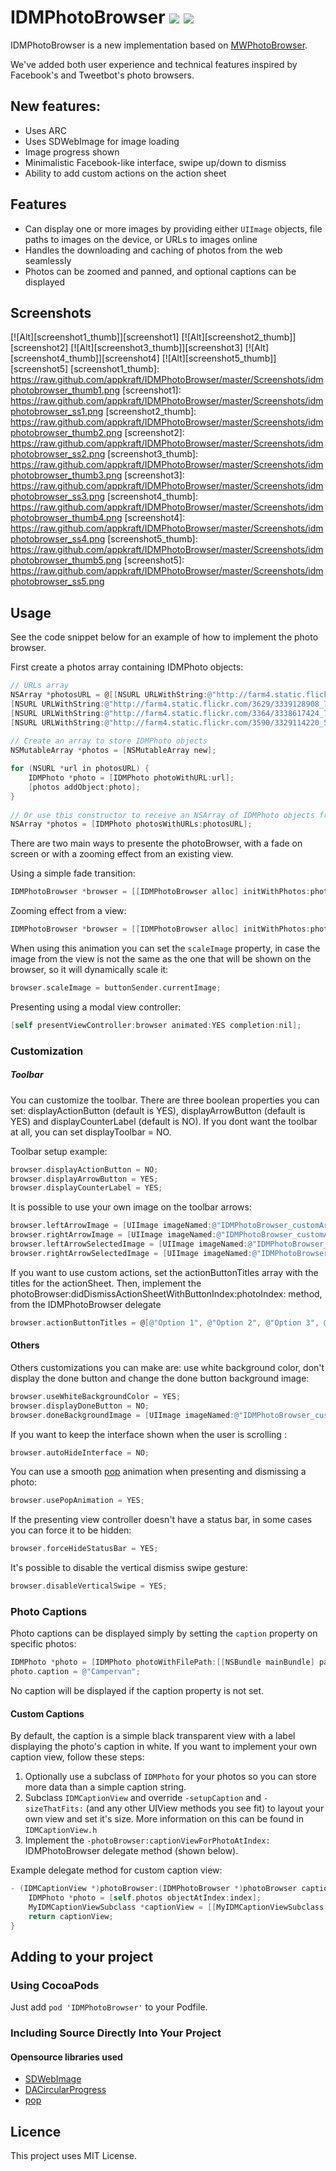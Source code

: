# IDMPhotoBrowser ![](http://cocoapod-badges.herokuapp.com/v/IDMPhotoBrowser/badge.png) ![](http://cocoapod-badges.herokuapp.com/p/IDMPhotoBrowser/badge.png)

IDMPhotoBrowser is a new implementation based on [MWPhotoBrowser](https://github.com/mwaterfall/MWPhotoBrowser).

We've added both user experience and technical features inspired by Facebook's and Tweetbot's photo browsers.

## New features:
- Uses ARC
- Uses SDWebImage for image loading
- Image progress shown
- Minimalistic Facebook-like interface, swipe up/down to dismiss
- Ability to add custom actions on the action sheet

## Features

- Can display one or more images by providing either `UIImage` objects, file paths to images on the device, or URLs to images online
- Handles the downloading and caching of photos from the web seamlessly
- Photos can be zoomed and panned, and optional captions can be displayed

## Screenshots

[![Alt][screenshot1_thumb]][screenshot1]    [![Alt][screenshot2_thumb]][screenshot2]    [![Alt][screenshot3_thumb]][screenshot3]    [![Alt][screenshot4_thumb]][screenshot4]    [![Alt][screenshot5_thumb]][screenshot5]
[screenshot1_thumb]: https://raw.github.com/appkraft/IDMPhotoBrowser/master/Screenshots/idmphotobrowser_thumb1.png
[screenshot1]: https://raw.github.com/appkraft/IDMPhotoBrowser/master/Screenshots/idmphotobrowser_ss1.png
[screenshot2_thumb]: https://raw.github.com/appkraft/IDMPhotoBrowser/master/Screenshots/idmphotobrowser_thumb2.png
[screenshot2]: https://raw.github.com/appkraft/IDMPhotoBrowser/master/Screenshots/idmphotobrowser_ss2.png
[screenshot3_thumb]: https://raw.github.com/appkraft/IDMPhotoBrowser/master/Screenshots/idmphotobrowser_thumb3.png
[screenshot3]: https://raw.github.com/appkraft/IDMPhotoBrowser/master/Screenshots/idmphotobrowser_ss3.png
[screenshot4_thumb]: https://raw.github.com/appkraft/IDMPhotoBrowser/master/Screenshots/idmphotobrowser_thumb4.png
[screenshot4]: https://raw.github.com/appkraft/IDMPhotoBrowser/master/Screenshots/idmphotobrowser_ss4.png
[screenshot5_thumb]: https://raw.github.com/appkraft/IDMPhotoBrowser/master/Screenshots/idmphotobrowser_thumb5.png
[screenshot5]: https://raw.github.com/appkraft/IDMPhotoBrowser/master/Screenshots/idmphotobrowser_ss5.png

## Usage

See the code snippet below for an example of how to implement the photo browser.

First create a photos array containing IDMPhoto objects:

``` objective-c
// URLs array
NSArray *photosURL = @[[NSURL URLWithString:@"http://farm4.static.flickr.com/3567/3523321514_371d9ac42f_b.jpg"], 
[NSURL URLWithString:@"http://farm4.static.flickr.com/3629/3339128908_7aecabc34b_b.jpg"], 
[NSURL URLWithString:@"http://farm4.static.flickr.com/3364/3338617424_7ff836d55f_b.jpg"], 
[NSURL URLWithString:@"http://farm4.static.flickr.com/3590/3329114220_5fbc5bc92b_b.jpg"]];
    
// Create an array to store IDMPhoto objects
NSMutableArray *photos = [NSMutableArray new];

for (NSURL *url in photosURL) {
	IDMPhoto *photo = [IDMPhoto photoWithURL:url];
	[photos addObject:photo];
}
	
// Or use this constructor to receive an NSArray of IDMPhoto objects from your NSURL objects
NSArray *photos = [IDMPhoto photosWithURLs:photosURL];
````

There are two main ways to presente the photoBrowser, with a fade on screen or with a zooming effect from an existing view.

Using a simple fade transition:

``` objective-c    
IDMPhotoBrowser *browser = [[IDMPhotoBrowser alloc] initWithPhotos:photos];
``` 

Zooming effect from a view:

``` objective-c    
IDMPhotoBrowser *browser = [[IDMPhotoBrowser alloc] initWithPhotos:photos animatedFromView:sender];
```

When using this animation you can set the `scaleImage` property, in case the image from the view is not the same as the one that will be shown on the browser, so it will dynamically scale it:

``` objective-c    
browser.scaleImage = buttonSender.currentImage;
```

Presenting using a modal view controller:

``` objective-c
[self presentViewController:browser animated:YES completion:nil];
```

### Customization

##### Toolbar

You can customize the toolbar. There are three boolean properties you can set: displayActionButton (default is YES), displayArrowButton (default is YES) and displayCounterLabel (default is NO). If you dont want the toolbar at all, you can set displayToolbar = NO.

Toolbar setup example:
``` objective-c     
browser.displayActionButton = NO;
browser.displayArrowButton = YES;
browser.displayCounterLabel = YES;
```

It is possible to use your own image on the toolbar arrows:
``` objective-c     
browser.leftArrowImage = [UIImage imageNamed:@"IDMPhotoBrowser_customArrowLeft.png"];
browser.rightArrowImage = [UIImage imageNamed:@"IDMPhotoBrowser_customArrowRight.png"];
browser.leftArrowSelectedImage = [UIImage imageNamed:@"IDMPhotoBrowser_customArrowLeftSelected.png"];
browser.rightArrowSelectedImage = [UIImage imageNamed:@"IDMPhotoBrowser_customArrowRightSelected.png"];
```

If you want to use custom actions, set the actionButtonTitles array with the titles for the actionSheet. Then, implement the photoBrowser:didDismissActionSheetWithButtonIndex:photoIndex: method, from the IDMPhotoBrowser delegate

``` objective-c    
browser.actionButtonTitles = @[@"Option 1", @"Option 2", @"Option 3", @"Option 4"];
```

#### Others

Others customizations you can make are: use white background color, don't display the done button and change the done button background image:
``` objective-c    
browser.useWhiteBackgroundColor = YES;
browser.displayDoneButton = NO;
browser.doneBackgroundImage = [UIImage imageNamed:@"IDMPhotoBrowser_customDoneButton.png"];
```

If you want to keep the interface shown when the user is scrolling :
``` objective-c
browser.autoHideInterface = NO;
```

You can use a smooth [pop](https://github.com/facebook/pop) animation when presenting and dismissing a photo:
``` objective-c
browser.usePopAnimation = YES;
```

If the presenting view controller doesn't have a status bar, in some cases you can force it to be hidden:
``` objective-c
browser.forceHideStatusBar = YES;
```

It's possible to disable the vertical dismiss swipe gesture:
``` objective-c
browser.disableVerticalSwipe = YES;
```

### Photo Captions

Photo captions can be displayed simply by setting the `caption` property on specific photos:
``` objective-c
IDMPhoto *photo = [IDMPhoto photoWithFilePath:[[NSBundle mainBundle] pathForResource:@"photo2l" ofType:@"jpg"]];
photo.caption = @"Campervan";
```

No caption will be displayed if the caption property is not set.

#### Custom Captions

By default, the caption is a simple black transparent view with a label displaying the photo's caption in white. If you want to implement your own caption view, follow these steps:

1. Optionally use a subclass of `IDMPhoto` for your photos so you can store more data than a simple caption string.
2. Subclass `IDMCaptionView` and override `-setupCaption` and `-sizeThatFits:` (and any other UIView methods you see fit) to layout your own view and set it's size. More information on this can be found in `IDMCaptionView.h`
3. Implement the `-photoBrowser:captionViewForPhotoAtIndex:` IDMPhotoBrowser delegate method (shown below).

Example delegate method for custom caption view:
``` objective-c
- (IDMCaptionView *)photoBrowser:(IDMPhotoBrowser *)photoBrowser captionViewForPhotoAtIndex:(NSUInteger)index {
	IDMPhoto *photo = [self.photos objectAtIndex:index];
	MyIDMCaptionViewSubclass *captionView = [[MyIDMCaptionViewSubclass alloc] initWithPhoto:photo];
	return captionView;
}
```

## Adding to your project

### Using CocoaPods

Just add `pod 'IDMPhotoBrowser'` to your Podfile.

### Including Source Directly Into Your Project

#### Opensource libraries used

- [SDWebImage](https://github.com/rs/SDWebImage)
- [DACircularProgress](https://github.com/danielamitay/DACircularProgress)
- [pop](https://github.com/facebook/pop)

## Licence

This project uses MIT License.
